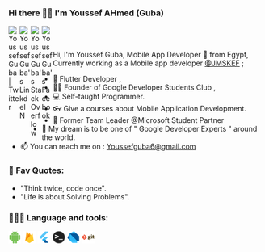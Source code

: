 ### Hi there 👋🏻 I'm Youssef AHmed (Guba)

<a href="https://twitter.com/youssef_guba">
  <img align="left" alt="Youssef Guba | Twitter" width="22px" src="https://cdn.jsdelivr.net/npm/simple-icons@v3/icons/twitter.svg" />
</a>
<a href="https://www.linkedin.com/in/youssefguba">
  <img align="left" alt="Youssef Guba's LinkdeIN" width="22px" src="https://cdn.jsdelivr.net/npm/simple-icons@v3/icons/linkedin.svg" />
</a>
<a href="https://stackoverflow.com/users/8526853/youssef-guba">
  <img align="left" alt="Youssef Guba's StackOverflow" width="22px" src="https://cdn.jsdelivr.net/npm/simple-icons@v3/icons/stackoverflow.svg" />
</a>
<a href="https://www.facebook.com/youssefguba">
  <img align="left" alt="Youssef Guba's Facebook" width="22px" backgroundColor="white" src="https://cdn.jsdelivr.net/npm/simple-icons@v3/icons/facebook.svg" />
</a>
<br />
<br />

Hi, I'm Youssef Guba, Mobile App Developer 🚀 from Egypt, Currently working as a Mobile app developer  [@JMSKEF](https://jmskef.online/) ;

- 🐳 Flutter Developer , 
- 🐱‍🏍 Founder of Google Developer Students Club ,
- 💻 Self-taught Programmer.
- 👓 Give a courses about Mobile Application Development. 
- 🌱 Former Team Leader @Microsoft Student Partner
- 🔮 My dream is to be one of " Google Developer Experts " around the world.
- 📫 You can reach me on : Youssefguba6@gmail.com

### 💎 Fav Quotes: 
- "Think twice, code once". 
- "Life is about Solving Problems".

### 👨🏻‍💻 Language and tools: 
<code><img height="25" src="https://raw.githubusercontent.com/github/explore/80688e429a7d4ef2fca1e82350fe8e3517d3494d/topics/android/android.png"></code>
<code><img height="25" src="https://raw.githubusercontent.com/github/explore/80688e429a7d4ef2fca1e82350fe8e3517d3494d/topics/firebase/firebase.png"></code>
<code><img height="25" src="https://raw.githubusercontent.com/github/explore/80688e429a7d4ef2fca1e82350fe8e3517d3494d/topics/flutter/flutter.png"></code>
<code><img height="25" src="https://raw.githubusercontent.com/github/explore/80688e429a7d4ef2fca1e82350fe8e3517d3494d/topics/terminal/terminal.png"></code>
<code><img height="25" src="https://raw.githubusercontent.com/github/explore/80688e429a7d4ef2fca1e82350fe8e3517d3494d/topics/dart/dart.png"></code>
<code><img height="25" src="https://raw.githubusercontent.com/github/explore/80688e429a7d4ef2fca1e82350fe8e3517d3494d/topics/git/git.png"></code>

